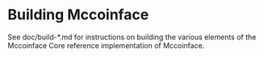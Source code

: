 Building Mccoinface
================

See doc/build-*.md for instructions on building the various
elements of the Mccoinface Core reference implementation of Mccoinface.
